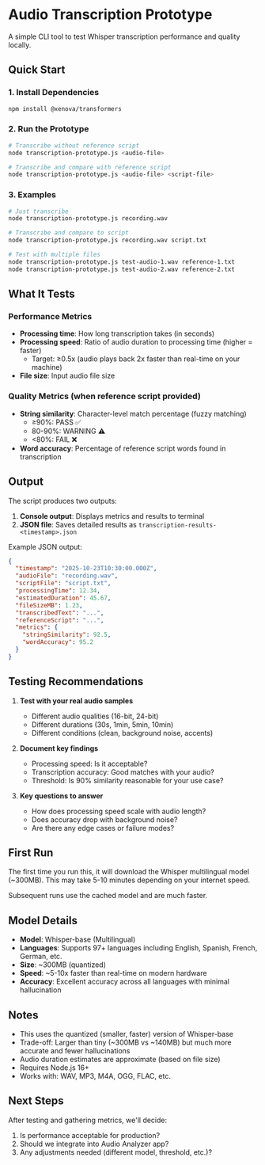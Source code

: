 # Audio Transcription Prototype

A simple CLI tool to test Whisper transcription performance and quality locally.

## Quick Start

### 1. Install Dependencies

```bash
npm install @xenova/transformers
```

### 2. Run the Prototype

```bash
# Transcribe without reference script
node transcription-prototype.js <audio-file>

# Transcribe and compare with reference script
node transcription-prototype.js <audio-file> <script-file>
```

### 3. Examples

```bash
# Just transcribe
node transcription-prototype.js recording.wav

# Transcribe and compare to script
node transcription-prototype.js recording.wav script.txt

# Test with multiple files
node transcription-prototype.js test-audio-1.wav reference-1.txt
node transcription-prototype.js test-audio-2.wav reference-2.txt
```

## What It Tests

### Performance Metrics
- **Processing time**: How long transcription takes (in seconds)
- **Processing speed**: Ratio of audio duration to processing time (higher = faster)
  - Target: ≥0.5x (audio plays back 2x faster than real-time on your machine)
- **File size**: Input audio file size

### Quality Metrics (when reference script provided)
- **String similarity**: Character-level match percentage (fuzzy matching)
  - ≥90%: PASS ✅
  - 80-90%: WARNING ⚠️
  - <80%: FAIL ❌
- **Word accuracy**: Percentage of reference script words found in transcription

## Output

The script produces two outputs:

1. **Console output**: Displays metrics and results to terminal
2. **JSON file**: Saves detailed results as `transcription-results-<timestamp>.json`

Example JSON output:
```json
{
  "timestamp": "2025-10-23T10:30:00.000Z",
  "audioFile": "recording.wav",
  "scriptFile": "script.txt",
  "processingTime": 12.34,
  "estimatedDuration": 45.67,
  "fileSizeMB": 1.23,
  "transcribedText": "...",
  "referenceScript": "...",
  "metrics": {
    "stringSimilarity": 92.5,
    "wordAccuracy": 95.2
  }
}
```

## Testing Recommendations

1. **Test with your real audio samples**
   - Different audio qualities (16-bit, 24-bit)
   - Different durations (30s, 1min, 5min, 10min)
   - Different conditions (clean, background noise, accents)

2. **Document key findings**
   - Processing speed: Is it acceptable?
   - Transcription accuracy: Good matches with your audio?
   - Threshold: Is 90% similarity reasonable for your use case?

3. **Key questions to answer**
   - How does processing speed scale with audio length?
   - Does accuracy drop with background noise?
   - Are there any edge cases or failure modes?

## First Run

The first time you run this, it will download the Whisper multilingual model (~300MB). This may take 5-10 minutes depending on your internet speed.

Subsequent runs use the cached model and are much faster.

## Model Details

- **Model**: Whisper-base (Multilingual)
- **Languages**: Supports 97+ languages including English, Spanish, French, German, etc.
- **Size**: ~300MB (quantized)
- **Speed**: ~5-10x faster than real-time on modern hardware
- **Accuracy**: Excellent accuracy across all languages with minimal hallucination

## Notes

- This uses the quantized (smaller, faster) version of Whisper-base
- Trade-off: Larger than tiny (~300MB vs ~140MB) but much more accurate and fewer hallucinations
- Audio duration estimates are approximate (based on file size)
- Requires Node.js 16+
- Works with: WAV, MP3, M4A, OGG, FLAC, etc.

## Next Steps

After testing and gathering metrics, we'll decide:
1. Is performance acceptable for production?
2. Should we integrate into Audio Analyzer app?
3. Any adjustments needed (different model, threshold, etc.)?
